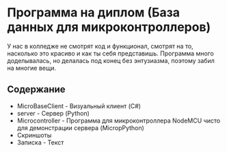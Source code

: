 # Программа на диплом (База данных для микроконтроллеров)

У нас в колледже не смотрят код и функционал, смотрят на то, насколько это красиво и как ты себя представишь. Программа много доделывалась, но делалась под конец без энтузиазма, поэтому забил на многие вещи.

## Содержание

* MicroBaseClient - Визуальный клиент (C#)
* server - Сервер (Python)
* Microcontroller - Программа для микроконтроллера NodeMCU чисто для демонстрации сервера (MicropPython)
* Скриншоты
* Записка - Текст